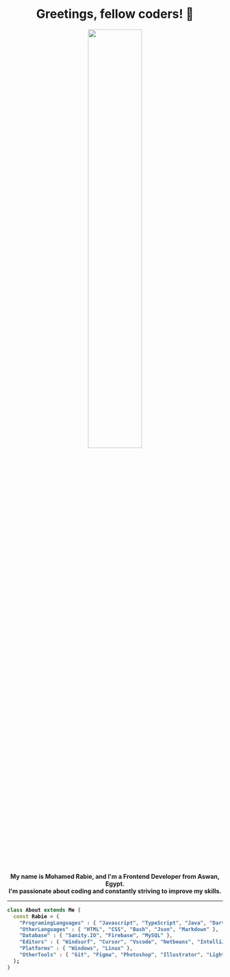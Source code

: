 <div align="center" width="50">

# Greetings, fellow coders! 👋

<img src="https://user-images.githubusercontent.com/83073238/226982942-21508cbc-990b-4374-ada4-ef6052145734.gif" width="50%"/><br> 
  
<p><strong>My name is Mohamed Rabie, and I'm a Frontend Developer from Aswan, Egypt. <br>I'm passionate about coding and constantly striving to improve my skills.
 <br>
</div>

<hr></hr>

```dart
class About extends Me { 
  const Rabie = {  
    "ProgramingLanguages" : { "Javascript", "TypeScript", "Java", "Dart", "C++", "C", "Python" },
    "OtherLanguages" : { "HTML", "CSS", "Bash", "Json", "Markdown" },
    "Database" : { "Sanity.IO", "Firebase", "MySQL" },
    "Editors" : { "Windsurf", "Cursor", "Vscode", "Netbeans", "IntelliJ" },
    "Platforms" : { "Windows", "Linux" },
    "OtherTools" : { "Git", "Figma", "Photoshop", "Illustrator", "Lightroom" }
  };
}
```




